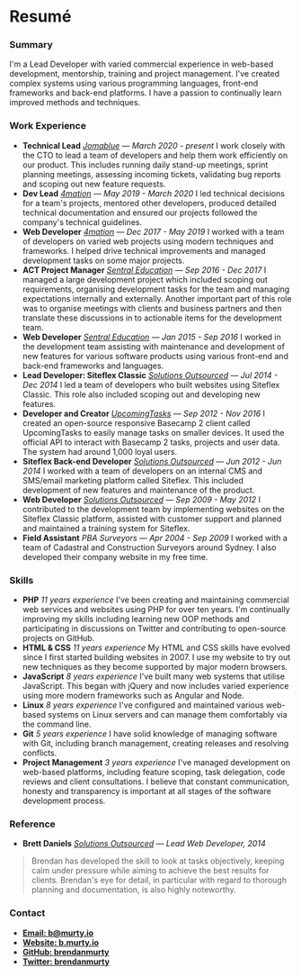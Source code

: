 # Resumé

<h3 class="nomargin">Summary</h3>

I'm a Lead Developer with varied commercial experience in web-based development, mentorship, training and project management. I've created complex systems using various programming languages, front-end frameworks and back-end platforms. I have a passion to continually learn improved methods and techniques.

### Work Experience

- __Technical Lead__ *[Jomablue](https://jomablue.com/) &mdash; March 2020 - present* I work closely with the CTO to lead a team of developers and help them work efficiently on our product. This includes running daily stand-up meetings, sprint planning meetings, assessing incoming tickets, validating bug reports and scoping out new feature requests.
- __Dev Lead__ *[4mation](http://4mation.com.au) &mdash; May 2019 - March 2020* I led technical decisions for a team's projects, mentored other developers, produced detailed technical documentation and ensured our projects followed the company's technical guidelines.
- __Web Developer__ *[4mation](http://4mation.com.au) &mdash; Dec 2017 - May 2019* I worked with a team of developers on varied web projects using modern techniques and frameworks. I helped drive technical improvements and managed development tasks on some major projects.
- __ACT Project Manager__ *[Sentral Education](http://sentral.com.au) &mdash; Sep 2016 - Dec 2017* I managed a large development project which included scoping out requirements, organising development tasks for the team and managing expectations internally and externally. Another important part of this role was to organise meetings with clients and business partners and then translate these discussions in to actionable items for the development team.
- __Web Developer__ *[Sentral Education](http://sentral.com.au) &mdash; Jan 2015 - Sep 2016* I worked in the development team assisting with maintenance and development of new features for various software products using various front-end and back-end frameworks and languages.
- __Lead Developer: Siteflex Classic__ *[Solutions Outsourced](http://solutionsoutsourced.com.au) &mdash; Jul 2014 - Dec 2014* I led a team of developers who built websites using Siteflex Classic. This role also included scoping out and developing new features.
- __Developer and Creator__ *[UpcomingTasks](https://github.com/brendanmurty/upcomingtasks) &mdash; Sep 2012 - Nov 2016* I created an open-source responsive Basecamp 2 client called UpcomingTasks to easily manage tasks on smaller devices. It used the official API to interact with Basecamp 2 tasks, projects and user data. The system had around 1,000 loyal users.
- __Siteflex Back-end Developer__ *[Solutions Outsourced](http://solutionsoutsourced.com.au) &mdash; Jun 2012 - Jun 2014* I worked with a team of developers on an internal CMS and SMS/email marketing platform called Siteflex. This included development of new features and maintenance of the product.
- __Web Developer__ *[Solutions Outsourced](http://solutionsoutsourced.com.au) &mdash; Sep 2009 - May 2012* I contributed to the development team by implementing websites on the Siteflex Classic platform, assisted with customer support and planned and maintained a training system for Siteflex.
- __Field Assistant__ *PBA Surveyors &mdash; Apr 2004 - Sep 2009* I worked with a team of Cadastral and Construction Surveyors around Sydney. I also developed their company website in my free time.

### Skills

- __PHP__ *11 years experience* I've been creating and maintaining commercial web services and websites using PHP for over ten years. I'm continually improving my skills including learning new OOP methods and participating in discussions on Twitter and contributing to open-source projects on GitHub.
- __HTML & CSS__ *11 years experience* My HTML and CSS skills have evolved since I first started building websites in 2007. I use my website to try out new techniques as they become supported by major modern browsers.
- __JavaScript__ *8 years experience* I've built many web systems that utilise JavaScript. This began with jQuery and now includes varied experience using more modern frameworks such as Angular and Node.
- __Linux__ *8 years experience* I've configured and maintained various web-based systems on Linux servers and can manage them comfortably via the command line.
- __Git__ *5 years experience* I have solid knowledge of managing software with Git, including branch management, creating releases and resolving conflicts.
- __Project Management__ *3 years experience* I've managed development on web-based platforms, including feature scoping, task delegation, code reviews and client consultations. I believe that constant communication, honesty and transparency is important at all stages of the software development process.

### Reference

- __Brett Daniels__ *[Solutions Outsourced](http://solutionsoutsourced.com.au) &mdash; Lead Web Developer, 2014*

> Brendan has developed the skill to look at tasks objectively, keeping calm under pressure while aiming to achieve the best results for clients. Brendan's eye for detail, in particular with regard to thorough planning and documentation, is also highly noteworthy.

### Contact

- __[Email: b@murty.io](mailto:b@murty.io)__
- __[Website: b.murty.io](https://b.murty.io/)__
- __[GitHub: brendanmurty](https://github.com/brendanmurty)__
- __[Twitter: brendanmurty](https://twitter.com/brendanmurty)__
